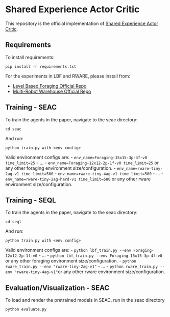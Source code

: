 # Shared Experience Actor Critic

This repository is the official implementation of [Shared Experience Actor Critic](https://arxiv.org/abs/2006.07169). 

## Requirements

To install requirements:

```setup
pip install -r requirements.txt
```

For the experiments in LBF and RWARE, please install from:
- [Level Based Foraging Official Repo](https://github.com/uoe-agents/lb-foraging)
- [Multi-Robot Warehouse Official Repo](https://github.com/uoe-agents/lb-foraging)


## Training - SEAC
To train the agents in the paper, navigate to the seac directory:
```
cd seac
```

And run:

```train
python train.py with <env config>
```

Valid environment configs are: 
    - `env_name=Foraging-15x15-3p-4f-v0 time_limit=25`
    - ...
    - `env_name=Foraging-12x12-2p-1f-v0 time_limit=25` or any other foraging environment size/configuration.
    - `env_name=rware-tiny-2ag-v1 time_limit=500` 
    - `env_name=rware-tiny-4ag-v1 time_limit=500` 
    - ...
    - `env_name=rware-tiny-2ag-hard-v1 time_limit=500` or any other rware environment size/configuration.
## Training - SEQL

To train the agents in the paper, navigate to the seac directory:
```
cd seql
```

And run:

```train
python train.py with <env config>
```

Valid environment configs are: 
    - `python lbf_train.py --env Foraging-12x12-2p-1f-v0` 
    - ...
    - `python lbf_train.py --env Foraging-15x15-3p-4f-v0` or any other foraging environment size/configuration.
    - `python rware_train.py --env "rware-tiny-2ag-v1"`
    - ...
    - `python rware_train.py --env "rware-tiny-4ag-v1"`or any other rware environment size/configuration.

## Evaluation/Visualization - SEAC

To load and render the pretrained models in SEAC, run in the seac directory

```eval
python evaluate.py
```
